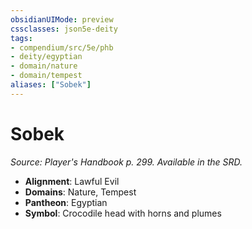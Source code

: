 ```yaml
---
obsidianUIMode: preview
cssclasses: json5e-deity
tags:
- compendium/src/5e/phb
- deity/egyptian
- domain/nature
- domain/tempest
aliases: ["Sobek"]
---
```

# Sobek
*Source: Player's Handbook p. 299. Available in the SRD.* 

- **Alignment**: Lawful Evil
- **Domains**: Nature, Tempest
- **Pantheon**: Egyptian
- **Symbol**: Crocodile head with horns and plumes